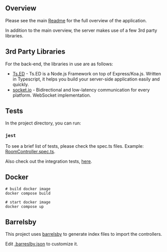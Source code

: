 ## Overview

Please see the main [Readme](../../README.md) for the full overview of the application.

In addition to the main overview, the server makes use of a few 3rd party libraries.

## 3rd Party Libraries

For the back-end, the libraries in use are as follows:

* [Ts.ED](https://tsed.io/) - Ts.ED is a Node.js Framework on top of Express/Koa.js. Written in Typescript,
  it helps you build your server-side application easily and quickly.
* [socket.io](https://socket.io/) - Bidirectional and low-latency communication for every platform.
  WebSocket implementation.

## Tests

In the project directory, you can run:

### `jest`

To see a brief list of tests, please check the spec.ts files. Example: [RoomController.spec.ts](src/controllers/api/RoomController.spec.ts).

Also check out the integration tests, [here](src/Server.integration.spec.ts).

## Docker

```
# build docker image
docker compose build

# start docker image
docker compose up
```

## Barrelsby

This project uses [barrelsby](https://www.npmjs.com/package/barrelsby) to generate index files to import the controllers.

Edit [.barreslby.json](.barrelsby.json) to customize it.
